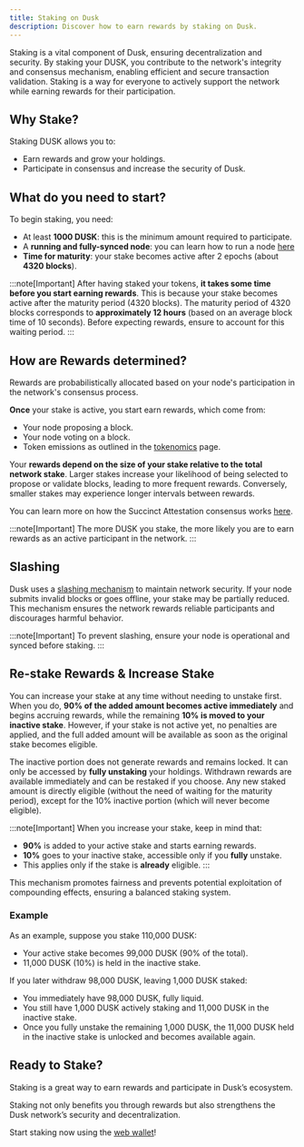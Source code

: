 ```yaml
---
title: Staking on Dusk
description: Discover how to earn rewards by staking on Dusk.
---
```


Staking is a vital component of Dusk, ensuring decentralization and security.
By staking your DUSK, you contribute to the network's integrity and consensus mechanism, enabling efficient and secure transaction validation. Staking is a way for everyone to actively support the network while earning rewards for their participation.

## Why Stake?

Staking DUSK allows you to:

- Earn rewards and grow your holdings.
- Participate in consensus and increase the security of Dusk.

## What do you need to start?
To begin staking, you need:

- At least **1000 DUSK**: this is the minimum amount required to participate.
- A **running and fully-synced node**: you can learn how to run a node [here](/operator/provisioner/)
- **Time for maturity**: your stake becomes active after 2 epochs (about **4320 blocks**).


:::note[Important]
After having staked your tokens, **it takes some time before you start earning rewards**. This is because your stake becomes active after the maturity period (4320 blocks). The maturity period of 4320 blocks corresponds to **approximately 12 hours** (based on an average block time of 10 seconds). Before expecting rewards, ensure to account for this waiting period.
:::


## How are Rewards determined?

Rewards are probabilistically allocated based on your node's participation in the network's consensus process.

**Once** your stake is active, you start earn rewards, which come from:

- Your node proposing a block.
- Your node voting on a block.
- Token emissions as outlined in the [tokenomics](/learn/tokenomics#token-emission) page.

Your **rewards depend on the size of your stake relative to the total network stake**. Larger stakes increase your likelihood of being selected to propose or validate blocks, leading to more frequent rewards. Conversely, smaller stakes may experience longer intervals between rewards.

You can learn more on how the Succinct Attestation consensus works [here](/learn/deep-dive/succinct-attestation).

:::note[Important]
The more DUSK you stake, the more likely you are to earn rewards as an active participant in the network.
:::

## Slashing

Dusk uses a [slashing mechanism](/learn/deep-dive/slashing) to maintain network security. If your node submits invalid blocks or goes offline, your stake may be partially reduced. This mechanism ensures the network rewards reliable participants and discourages harmful behavior.

:::note[Important]
To prevent slashing, ensure your node is operational and synced before staking.
:::

## Re-stake Rewards & Increase Stake
You can increase your stake at any time without needing to unstake first. When you do, **90% of the added amount becomes active immediately** and begins accruing rewards, while the remaining **10% is moved to your inactive stake**. However, if your stake is not active yet, no penalties are applied, and the full added amount will be available as soon as the original stake becomes eligible.

The inactive portion does not generate rewards and remains locked. It can only be accessed by **fully unstaking** your holdings. Withdrawn rewards are available immediately and can be restaked if you choose. Any new staked amount is directly eligible (without the need of waiting for the maturity period), except for the 10% inactive portion (which will never become eligible).

:::note[Important]
When you increase your stake, keep in mind that:
- **90%** is added to your active stake and starts earning rewards.
- **10%** goes to your inactive stake, accessible only if you **fully** unstake.
- This applies only if the stake is **already** eligible.
:::

This mechanism promotes fairness and prevents potential exploitation of compounding effects, ensuring a balanced staking system.

### Example
As an example, suppose you stake 110,000 DUSK:
- Your active stake becomes 99,000 DUSK (90% of the total).
- 11,000 DUSK (10%) is held in the inactive stake.

If you later withdraw 98,000 DUSK, leaving 1,000 DUSK staked:
- You immediately have 98,000 DUSK, fully liquid.
- You still have 1,000 DUSK actively staking and 11,000 DUSK in the inactive stake.
- Once you fully unstake the remaining 1,000 DUSK, the 11,000 DUSK held in the inactive stake is unlocked and becomes available again.


## Ready to Stake?

Staking is a great way to earn rewards and participate in Dusk’s ecosystem.

Staking not only benefits you through rewards but also strengthens the Dusk network’s security and decentralization.

Start staking now using the [web wallet](https://apps.dusk.network/wallet/setup/)!
